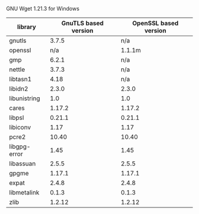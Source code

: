 GNU Wget 1.21.3 for Windows

| library       | GnuTLS based version | OpenSSL based version |
|---------------| ---------------------|-----------------------|
| gnutls        | 3.7.5                | n/a                   |
| openssl       | n/a                  | 1.1.1m                |
| gmp           | 6.2.1                | n/a                   |
| nettle        | 3.7.3                | n/a                   |
| libtasn1      | 4.18                 | n/a                   |
| libidn2       | 2.3.0                | 2.3.0                 |
| libunistring  | 1.0                  | 1.0                   |
| cares         | 1.17.2               | 1.17.2                |
| libpsl        | 0.21.1               | 0.21.1                |
| libiconv      | 1.17                 | 1.17                  |
| pcre2         | 10.40                | 10.40                 |
| libgpg-error  | 1.45                 | 1.45                  |
| libassuan     | 2.5.5                | 2.5.5                 |
| gpgme         | 1.17.1               | 1.17.1                |
| expat         | 2.4.8                | 2.4.8                 |
| libmetalink   | 0.1.3                | 0.1.3                 |
| zlib          | 1.2.12               | 1.2.12                |
